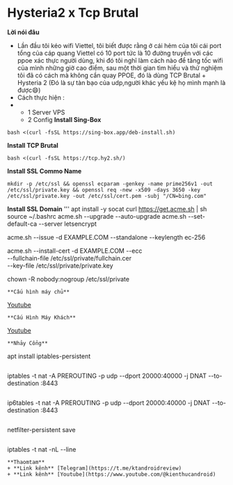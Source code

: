 # Hysteria2 x Tcp Brutal
**Lời nói đâu**
* Lần đầu tôi kéo wifi Viettel, tôi biết được rằng ở cái hẻm của tôi cái port tổng của cáp quang Viettel có 10 port tức là 10 đường truyền với các ppoe xác thực người dùng, khi đó tôi nghĩ làm cách nào để tăng tốc wifi của mình những giờ cao điểm, sau một thời gian tìm hiểu và thử nghiệm tôi đã có cách mà không cần quay PPOE, đó là dùng TCP Brutal + Hysteria 2 (Đó là sự tàn bạo của udp,người khác yếu kệ họ mình mạnh là được😄)
* Cách thực hiện :
* * 1 Server VPS
  * 2 Config
**Install Sing-Box**
```
bash <(curl -fsSL https://sing-box.app/deb-install.sh)
```
**Install TCP Brutal**
```
bash <(curl -fsSL https://tcp.hy2.sh/)
```
**Install SSL Commo Name**
```
mkdir -p /etc/ssl && openssl ecparam -genkey -name prime256v1 -out /etc/ssl/private.key && openssl req -new -x509 -days 3650 -key /etc/ssl/private.key -out /etc/ssl/cert.pem -subj "/CN=bing.com"
```
**Install SSL Domain**
'''
apt install -y socat
curl https://get.acme.sh | sh
source ~/.bashrc
acme.sh --upgrade --auto-upgrade
acme.sh --set-default-ca --server letsencrypt

acme.sh --issue -d EXAMPLE.COM --standalone --keylength ec-256

acme.sh --install-cert -d EXAMPLE.COM --ecc \
--fullchain-file /etc/ssl/private/fullchain.cer \
--key-file /etc/ssl/private/private.key

chown -R nobody:nogroup /etc/ssl/private
```
**Cấu hình máy chủ**
```
[Youtube](https://www.youtube.com/@kienthucandroid)
```
**Cấu Hình Máy Khách**
```
[Youtube](https://www.youtube.com/@kienthucandroid)
```
**Nhảy Cổng**
```
apt install iptables-persistent
```
```
iptables -t nat -A PREROUTING -p udp --dport 20000:40000 -j DNAT --to-destination :8443
```
```
ip6tables -t nat -A PREROUTING -p udp --dport 20000:40000 -j DNAT --to-destination :8443
```
```
netfilter-persistent save
```
```
iptables -t nat -nL --line
```
**Thaomtam**
+ **Link kênh** [Telegram](https://t.me/ktandroidreview)
+ **Link kênh** [Youtube](https://www.youtube.com/@kienthucandroid)
